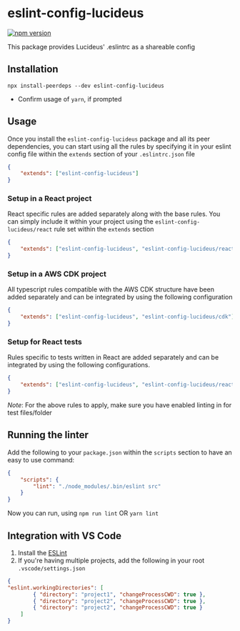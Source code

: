 # eslint-config-lucideus

[![npm version](https://badge.fury.io/js/eslint-config-lucideus.svg)](https://badge.fury.io/js/eslint-config-lucideus)

This package provides Lucideus' .eslintrc as a shareable config

## Installation

```shell
npx install-peerdeps --dev eslint-config-lucideus
```

- Confirm usage of `yarn`, if prompted

## Usage

Once you install the `eslint-config-lucideus` package and all its peer dependencies, you can start using all the rules by specifying it in your eslint config file within the `extends` section of your `.eslintrc.json` file

```json
{
    "extends": ["eslint-config-lucideus"]
}
```

### Setup in a React project

React specific rules are added separately along with the base rules. You can simply include it within your project using the `eslint-config-lucideus/react` rule set within the `extends` section

```json
{
    "extends": ["eslint-config-lucideus", "eslint-config-lucideus/react"]
}
```

### Setup in a AWS CDK project

All typescript rules compatible with the AWS CDK structure have been added separately and can be integrated by using the following configuration

```json
{
    "extends": ["eslint-config-lucideus", "eslint-config-lucideus/cdk"]
}
```

### Setup for React tests

Rules specific to tests written in React are added separately and can be integrated by using the following configurations. 

```json
{
    "extends": ["eslint-config-lucideus", "eslint-config-lucideus/react-tests"]
}
```

*Note*: For the above rules to apply, make sure you have enabled linting in for test files/folder

## Running the linter

Add the following to your `package.json` within the `scripts` section to have an easy to use command:

```json
{
    "scripts": {
        "lint": "./node_modules/.bin/eslint src"
    }
}
```

Now you can run, using `npm run lint` OR `yarn lint`

## Integration with VS Code

1. Install the [ESLint](https://marketplace.visualstudio.com/items?itemName=dbaeumer.vscode-eslint)
2. If you're having multiple projects, add the following in your root `.vscode/settings.json`

```json
{
"eslint.workingDirectories": [
        { "directory": "project1", "changeProcessCWD": true },
        { "directory": "project2", "changeProcessCWD": true },
        { "directory": "project2", "changeProcessCWD": true }
    ]
}
```
